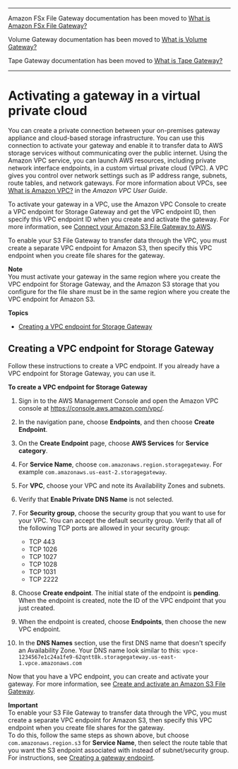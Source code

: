 --------

Amazon FSx File Gateway documentation has been moved to [What is Amazon FSx File Gateway?](https://docs.aws.amazon.com/filegateway/latest/filefsxw/WhatIsStorageGateway.html)

Volume Gateway documentation has been moved to [What is Volume Gateway?](https://docs.aws.amazon.com/storagegateway/latest/vgw/WhatIsStorageGateway.html)

Tape Gateway documentation has been moved to [What is Tape Gateway?](https://docs.aws.amazon.com/storagegateway/latest/tgw/WhatIsStorageGateway.html)

--------

# Activating a gateway in a virtual private cloud<a name="gateway-private-link"></a>

You can create a private connection between your on\-premises gateway appliance and cloud\-based storage infrastructure\. You can use this connection to activate your gateway and enable it to transfer data to AWS storage services without communicating over the public internet\. Using the Amazon VPC service, you can launch AWS resources, including private network interface endpoints, in a custom virtual private cloud \(VPC\)\. A VPC gives you control over network settings such as IP address range, subnets, route tables, and network gateways\. For more information about VPCs, see [What is Amazon VPC?](https://docs.aws.amazon.com/vpc/latest/userguide/what-is-amazon-vpc.html) in the *Amazon VPC User Guide*\.

To activate your gateway in a VPC, use the Amazon VPC Console to create a VPC endpoint for Storage Gateway and get the VPC endpoint ID, then specify this VPC endpoint ID when you create and activate the gateway\. For more information, see [Connect your Amazon S3 File Gateway to AWS](https://docs.aws.amazon.com/filegateway/latest/files3/create-gateway-file.html#connect-to-amazon-s3-file)\.

To enable your S3 File Gateway to transfer data through the VPC, you must create a separate VPC endpoint for Amazon S3, then specify this VPC endpoint when you create file shares for the gateway\.

**Note**  
You must activate your gateway in the same region where you create the VPC endpoint for Storage Gateway, and the Amazon S3 storage that you configure for the file share must be in the same region where you create the VPC endpoint for Amazon S3\.

**Topics**
+ [Creating a VPC endpoint for Storage Gateway](#create-vpc-endpoint)

## Creating a VPC endpoint for Storage Gateway<a name="create-vpc-endpoint"></a>

Follow these instructions to create a VPC endpoint\. If you already have a VPC endpoint for Storage Gateway, you can use it\.<a name="create-vpc-steps"></a>

**To create a VPC endpoint for Storage Gateway**

1. Sign in to the AWS Management Console and open the Amazon VPC console at [https://console\.aws\.amazon\.com/vpc/](https://console.aws.amazon.com/vpc/)\.

1. In the navigation pane, choose **Endpoints**, and then choose **Create Endpoint**\.

1. On the **Create Endpoint** page, choose **AWS Services** for **Service category**\.

1. For **Service Name**, choose `com.amazonaws.region.storagegateway`\. For example `com.amazonaws.us-east-2.storagegateway`\.

1. For **VPC**, choose your VPC and note its Availability Zones and subnets\.

1. Verify that **Enable Private DNS Name** is not selected\.

1. For **Security group**, choose the security group that you want to use for your VPC\. You can accept the default security group\. Verify that all of the following TCP ports are allowed in your security group:
   + TCP 443
   + TCP 1026
   + TCP 1027
   + TCP 1028
   + TCP 1031
   + TCP 2222

1. Choose **Create endpoint**\. The initial state of the endpoint is **pending**\. When the endpoint is created, note the ID of the VPC endpoint that you just created\.

1. When the endpoint is created, choose **Endpoints**, then choose the new VPC endpoint\.

1. In the **DNS Names** section, use the first DNS name that doesn't specify an Availability Zone\. Your DNS name look similar to this: `vpce-1234567e1c24a1fe9-62qntt8k.storagegateway.us-east-1.vpce.amazonaws.com `

Now that you have a VPC endpoint, you can create and activate your gateway\. For more information, see [Create and activate an Amazon S3 File Gateway](https://docs.aws.amazon.com/filegateway/latest/files3/create-gateway-file.html)\.

**Important**  
To enable your S3 File Gateway to transfer data through the VPC, you must create a separate VPC endpoint for Amazon S3, then specify this VPC endpoint when you create file shares for the gateway\.  
To do this, follow the same steps as shown above, but choose `com.amazonaws.region.s3` for **Service Name**, then select the route table that you want the S3 endpoint associated with instead of subnet/security group\. For instructions, see [Creating a gateway endpoint](https://docs.aws.amazon.com/vpc/latest/userguide/vpce-gateway.html#create-gateway-endpoint)\.